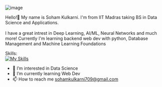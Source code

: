 ![image](https://github.com/KSoham2100/KSoham2100/assets/127087106/410d73a4-9bb0-47cc-a7e0-fce065b3c9c6)


Hello!👋 My name is Soham Kulkarni. I'm from IIT Madras taking BS in Data Science and Applications. <br><br>
I have a great intrest in Deep Learning, AI/ML, Neural Networks and much more! Currently I'm learning backend web dev with python, Database Management and Machine Learning Foundations<br>

Skills:<BR>
[![My Skills](https://skillicons.dev/icons?i=vscode,git,github,bash,vim,python,html,css,flask,postgres)](https://skillicons.dev)

- 👀 I’m interested in Data Science
- 🌱 I’m currently learning Web Dev
- 📫 How to reach me sohamkulkarni709@gmail.com

<!---
KSoham2100/KSoham2100 is a ✨ special ✨ repository because its `README.md` (this file) appears on your GitHub profile.
You can click the Preview link to take a look at your changes.
--->
